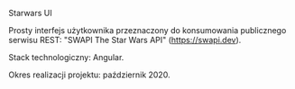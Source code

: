 Starwars UI

Prosty interfejs użytkownika przeznaczony do konsumowania publicznego serwisu REST:
"SWAPI The Star Wars API" (https://swapi.dev).

Stack technologiczny: Angular.

Okres realizacji projektu: październik 2020.
